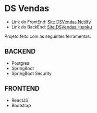 # DS Vendas
 - Link do FrontEnd: [Site DSVendas Netlify](https://parreira.netlify.app/)
 - Link do BackEnd: [Site DSVendas Heroku](https://dsvendas-parreira.herokuapp.com/)

Projeto feito com as seguintes ferramentas: 
## BACKEND
 - Postgres
 - SpringBoot
 - SpringBoot Security
 
## FRONTEND
 - ReactJS
 - Bootstrap
